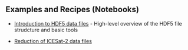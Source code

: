 Examples and Recipes (Notebooks)
--------------------------------

* [Introduction to HDF5 data files](https://nbviewer.jupyter.org/github/fspaolo/captoolkit/blob/master/notebooks/intro-to-hdf5.ipynb) - High-level overview of the HDF5 file strudcture and basic tools

* [Reduction of ICESat-2 data files](https://nbviewer.jupyter.org/github/fspaolo/captoolkit/blob/master/notebooks/redu-is2-files.ipynb)  
